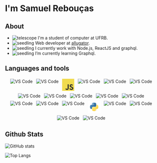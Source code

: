 # **I'm Samuel Rebouças**
## About

<ul>
<li><g-emoji class="g-emoji" alias="telescope" fallback-src="https://github.githubassets.com/images/icons/emoji/unicode/1f4d4.png?v8"><img class="emoji" alt="telescope" height="20" width="20" src="https://github.githubassets.com/images/icons/emoji/unicode/1f4d4.png?v8"></g-emoji> I'm a student of computer at UFRB.</li>

<li><g-emoji class="g-emoji" alias="seedling" fallback-src="https://github.githubassets.com/images/icons/emoji/unicode/1f5a5.png?v8"><img class="emoji" alt="seedling" height="20" width="20" src="https://github.githubassets.com/images/icons/emoji/unicode/1f5a5.png?v8"></g-emoji> 
Web developer at <a href="https://www.allugator.com/">allugator</a>.</li>

<li><g-emoji class="g-emoji" alias="seedling" fallback-src="https://github.githubassets.com/images/icons/emoji/unicode/2328.png?v8"><img class="emoji" alt="seedling" height="20" width="20" src="https://github.githubassets.com/images/icons/emoji/unicode/2328.png?v8">
</g-emoji>I currently work with Node.js, ReactJS and graphql.</li>

<li><g-emoji class="g-emoji" alias="seedling" fallback-src="https://github.githubassets.com/images/icons/emoji/unicode/1f4da.png?v8"><img class="emoji" alt="seedling" height="20" width="20" src="https://github.githubassets.com/images/icons/emoji/unicode/1f4da.png?v8"></g-emoji> I’m currently learning Graphql.</li>
</ul>

## Languages and tools

<p align="center">
<img src="https://logodownload.org/wp-content/uploads/2016/10/html5-logo-8.png" alt="VS Code" height="40" style="vertical-align:top; margin:4px">
<img src="https://banner2.cleanpng.com/20180420/xwe/kisspng-web-development-cascading-style-sheets-css3-comput-css-5ada20be146fc2.8807141415242446700837.jpg" alt="VS Code" height="40" style="vertical-align:top; margin:4px">
<img src="https://raw.githubusercontent.com/github/explore/80688e429a7d4ef2fca1e82350fe8e3517d3494d/topics/javascript/javascript.png" alt="Javascript" height="40" style="vertical-align:top; margin:4px">
<img src="https://upload.wikimedia.org/wikipedia/commons/thumb/4/4c/Typescript_logo_2020.svg/1200px-Typescript_logo_2020.svg.png" alt="VS Code" height="40" style="vertical-align:top; margin:4px">
<img src="https://cdn.freebiesupply.com/logos/large/2x/bootstrap-4-logo-png-transparent.png" alt="VS Code" height="40" style="vertical-align:top; margin:4px">
<img src="https://upload.wikimedia.org/wikipedia/commons/thumb/a/a7/React-icon.svg/1280px-React-icon.svg.png" alt="VS Code" height="40" style="vertical-align:top; margin:4px">
<img src="https://assets.stickpng.com/images/5847ea22cef1014c0b5e4833.png" alt="VS Code" height="40" style="vertical-align:top; margin:4px">
<img src="https://spng.pngfind.com/pngs/s/683-6833893_node-js-logo-png-transparent-png.png" alt="VS Code" height="40" style="vertical-align:top; margin:4px">
<img src="https://brandslogos.com/wp-content/uploads/images/large/docker-logo.png" alt="VS Code" height="40" style="vertical-align:top; margin:4px">
<img src="https://upload.wikimedia.org/wikipedia/commons/thumb/9/91/Electron_Software_Framework_Logo.svg/1024px-Electron_Software_Framework_Logo.svg.png" alt="VS Code" height="40" style="vertical-align:top; margin:4px">
<img src="https://download.logo.wine/logo/MySQL/MySQL-Logo.wine.png" alt="VS Code" height="40" style="vertical-align:top; margin:4px">
<img src="https://1000logos.net/wp-content/uploads/2020/08/MongoDB-Logo.png" alt="VS Code" height="40" style="vertical-align:top; margin:4px">
<img src="https://upload.wikimedia.org/wikipedia/commons/thumb/9/93/Amazon_Web_Services_Logo.svg/1024px-Amazon_Web_Services_Logo.svg.png" alt="VS Code" height="40" style="vertical-align:top; margin:4px">
<img src="https://dwglogo.com/wp-content/uploads/2018/01/GraphQL_logo.png" alt="VS Code" height="40" style="vertical-align:top; margin:4px">
<img src="https://raw.githubusercontent.com/github/explore/80688e429a7d4ef2fca1e82350fe8e3517d3494d/topics/python/python.png" alt="Python" height="40" style="vertical-align:top; margin:4px">
<img src="https://upload.wikimedia.org/wikipedia/commons/thumb/5/53/OpenCV_Logo_with_text.png/487px-OpenCV_Logo_with_text.png" alt="VS Code" height="40" style="vertical-align:top; margin:4px">
<img src="https://cdn.iconscout.com/icon/free/png-512/c-programming-569564.png" alt="VS Code" height="40" style="vertical-align:top; margin:4px">
<img src="https://cdn.freebiesupply.com/images/thumbs/2x/linux-logo.png" alt="VS Code" height="40" style="vertical-align:top; margin:4px">
<img src="https://git-scm.com/images/logos/downloads/Git-Icon-1788C.png" alt="VS Code" height="40" style="vertical-align:top; margin:4px">
</p>

## Github Stats

![GitHub stats](https://github-readme-stats.vercel.app/api?username=samuelreboucas07&show_icons=true&theme=tokyonight)

![Top Langs](https://github-readme-stats.vercel.app/api/top-langs/?username=samuelreboucas07&theme=tokyonight)
